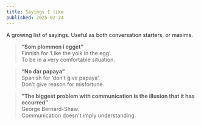 ```yaml
---
title: Sayings I like
published: 2025-02-24
---
```

A growing list of sayings. Useful as both conversation starters, or maxims.

>**“Som plommen i egget”**  
Finnish for ‘Like the yolk in the egg’. <br>To be in a very comfortable situation.

>**“No dar papaya”**  
Spanish for ‘don’t give papaya’. <br>Don’t give reason for misfortune.

>**”The biggest problem with communication is the illusion that it has occurred”**  
George Bernard-Shaw. <br>Communication doesn't imply understanding.